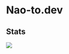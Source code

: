 # Nao-to.dev
## Stats
![](https://github-readme-stats.vercel.app/api?username=Naotodev&show_icons=true&theme=dracula)
